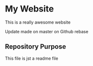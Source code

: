 # My Website

This is a really awesome website

Update made on master on Github rebase


## Repository Purpose
This file is jst a readme file


